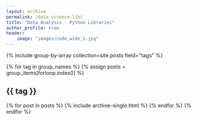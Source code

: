 ```yaml
---
layout: archive
permalink: /data-science-lib/
title: "Data Analysis - Python Libraries"
author_profile: true
header:
    image: "images/code_wide_1.jpg"
---
```



{% include group-by-array collection=site.posts field="tags" %}

{% for tag in group_names %}
  {% assign posts = group_items[forloop.index0] %}
  <h2 id="{{ tag | slugify }}" class="archive__subtitle">{{ tag }}</h2>
  {% for post in posts %}
    {% include archive-single.html %}
  {% endfor %}
{% endfor %}